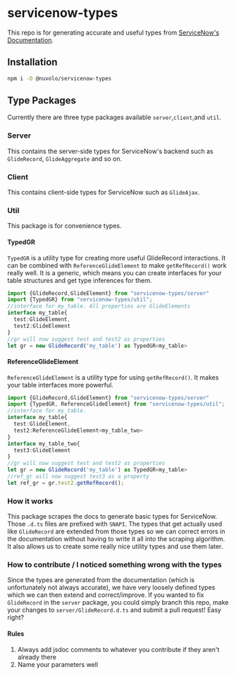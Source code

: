 # servicenow-types

This repo is for generating accurate and useful types from [ServiceNow's Documentation](https://developer.servicenow.com/app.do#!/api_doc?v=newyork&type=server&id=no-namespace).

## Installation

```bash
npm i -D @nuvolo/servicenow-types
```

## Type Packages

Currently there are three type packages available `server`,`client`,and `util`.

### Server

This contains the server-side types for ServiceNow's backend such as `GlideRecord`, `GlideAggregate` and so on.

### Client

This contains client-side types for ServiceNow such as `GlideAjax`.

### Util

This package is for convenience types.

#### TypedGR

`TypedGR` is a utility type for creating more useful GlideRecord interactions. It can be combined with `ReferenceGlideElement` to make `getRefRecord()` work really well. It is a generic, which means you can create interfaces for your table structures and get type inferences for them.

```typescript
import {GlideRecord,GlideElement} from "servicenow-types/server"
import {TypedGR} from "servicenow-types/util";
//interface for my_table. All properties are GlideElements
interface my_table{
  test:GlideElement,
  test2:GlideElement
}
//gr will now suggest test and test2 as properties
let gr = new GlideRecord('my_table') as TypedGR<my_table>
```

#### ReferenceGlideElement

`ReferenceGlideElement` is a utility type for using `getRefRecord()`. It makes your table interfaces more powerful.

```typescript
import {GlideRecord,GlideElement} from "servicenow-types/server"
import {TypedGR, ReferenceGlideElement} from "servicenow-types/util";
//interface for my_table.
interface my_table{
  test:GlideElement,
  test2:ReferenceGlideElement<my_table_two>
}
interface my_table_two{
  test3:GlideElement
}
//gr will now suggest test and test2 as properties
let gr = new GlideRecord('my_table') as TypedGR<my_table>
//ref_gr will now suggest test3 as a property
let ref_gr = gr.test2.getRefRecord();
```

### How it works

This package scrapes the docs to generate basic types for ServiceNow. Those `.d.ts` files are prefixed with `SNAPI`. The types that get actually used like `GlideRecord` are extended from those types so we can correct errors in the documentation without having to write it all into the scraping algorithm. It also allows us to create some really nice utility types and use them later.

### How to contribute / I noticed something wrong with the types

Since the types are generated from the documentation (which is unfortunately not always accurate), we have very loosely defined types which we can then extend and correct/improve. If you wanted to fix `GlideRecord` in the `server` package, you could simply branch this repo, make your changes to `server/GlideRecord.d.ts` and submit a pull request! Easy right?

#### Rules

1. Always add jsdoc comments to whatever you contribute if they aren't already there
2. Name your parameters well
